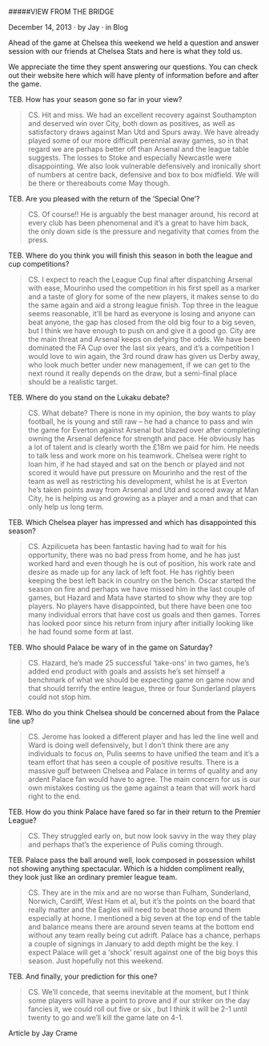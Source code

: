 #####VIEW FROM THE BRIDGE

December 14, 2013 · by Jay · in Blog



Ahead of the game at Chelsea this weekend we held a question and answer session with our friends at Chelsea Stats and here is what they told us.

We appreciate the time they spent answering our questions. You can check out their website here which will have plenty of information before and after the game.

TEB. How has your season gone so far in your view?

> CS. Hit and miss. We had an excellent recovery against Southampton and deserved win over City, both down as positives, as well as satisfactory draws against Man Utd and Spurs away. We have already played some of our more difficult perennial away games, so in that regard we are perhaps better off than Arsenal and the league table suggests. The losses to Stoke and especially Newcastle were disappointing. We also look vulnerable defensively and ironically short of numbers at centre back, defensive and box to box midfield. We will be there or thereabouts come May though.

TEB. Are you pleased with the return of the ‘Special One’?

> CS. Of course!! He is arguably the best manager around, his record at every club has been phenomenal and it’s a great to have him back, the only down side is the pressure and negativity that comes from the press.

TEB. Where do you think you will finish this season in both the league and cup competitions?

> CS. I expect to reach the League Cup final after dispatching Arsenal with ease, Mourinho used the competition in his first spell as a marker and a taste of glory for some of the new players, it makes sense to do the same again and aid a strong league finish. Top three in the league seems reasonable, it’ll be hard as everyone is losing and anyone can beat anyone, the gap has closed from the old big four to a big seven, but I think we have enough to push on and give it a good go. City are the main threat and Arsenal keeps on defying the odds. We have been dominated the FA Cup over the last six years, and it’s a competition I would love to win again, the 3rd round draw has given us Derby away, who look much better under new management, if we can get to the next round it really depends on the draw, but a semi-final place should be a realistic target.

TEB. Where do you stand on the Lukaku debate?

> CS. What debate? There is none in my opinion, the boy wants to play football, he is young and still raw – he had a chance to pass and win the game for Everton against Arsenal but blazed over after completing owning the Arsenal defence for strength and pace. He obviously has a lot of talent and is clearly worth the £18m we paid for him. He needs to talk less and work more on his teamwork. Chelsea were right to loan him, if he had stayed and sat on the bench or played and not scored it would have put pressure on Mourinho and the rest of the team as well as restricting his development, whilst he is at Everton he’s taken points away from Arsenal and Utd and scored away at Man City, he is helping us and growing as a player and a man and that can only help us long term.

TEB. Which Chelsea player has impressed and which has disappointed this season?

> CS. Azpilicueta has been fantastic having had to wait for his opportunity, there was no bad press from home, and he has just worked hard and even though he is out of position, his work rate and desire as made up for any lack of left foot. He has rightly been keeping the best left back in country on the bench. Oscar started the season on fire and perhaps we have missed him in the last couple of games, but Hazard and Mata have started to show why they are top players. No players have disappointed, but there have been one too many individual errors that have cost us goals and then games. Torres has looked poor since his return from injury after initially looking like he had found some form at last.

TEB. Who should Palace be wary of in the game on Saturday?

> CS. Hazard, he’s made 25 successful ‘take-ons’ in two games, he’s added end product with goals and assists he’s set himself a benchmark of what we should be expecting game on game now and that should terrify the entire league, three or four Sunderland players could not stop him.

TEB. Who do you think Chelsea should be concerned about from the Palace line up?

> CS. Jerome has looked a different player and has led the line well and Ward is doing well defensively, but I don’t think there are any individuals to focus on, Pulis seems to have unified the team and it’s a team effort that has seen a couple of positive results. There is a massive gulf between Chelsea and Palace in terms of quality and any ardent Palace fan would have to agree. The main concern for us is our own mistakes costing us the game against a team that will work hard right to the end.

TEB. How do you think Palace have fared so far in their return to the Premier League?

> CS. They struggled early on, but now look savvy in the way they play and perhaps that’s the experience of Pulis coming through.

TEB. Palace pass the ball around well, look composed in possession whilst not showing anything spectacular. Which is a hidden compliment really, they look just like an ordinary premier league team.

> CS. They are in the mix and are no worse than Fulham, Sunderland, Norwich, Cardiff, West Ham et al, but it’s the points on the board that really matter and the Eagles will need to beat those around them especially at home. I mentioned a big seven at the top end of the table and balance means there are around seven teams at the bottom end without any team really being cut adrift. Palace has a chance, perhaps a couple of signings in January to add depth might be the key. I expect Palace will get a ‘shock’ result against one of the big boys this season. Just hopefully not this weekend.

TEB. And finally, your prediction for this one?

> CS. We’ll concede, that seems inevitable at the moment, but I think some players will have a point to prove and if our striker on the day fancies it, we could roll out  five or six , but I think it will be 2-1 until twenty to go and  we’ll kill the game late on 4-1.

Article by Jay Crame
